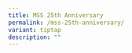 ```yaml
---
title: MSS 25th Anniversary
permalink: /mss-25th-anniversary/
variant: tiptap
description: ""
---
```

